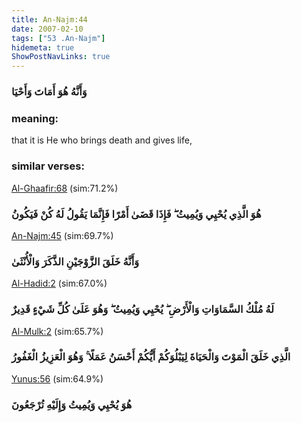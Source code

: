 ```yaml
---
title: An-Najm:44
date: 2007-02-10
tags: ["53 .An-Najm"]
hidemeta: true 
ShowPostNavLinks: true 
---
```

### وَأَنَّهُ هُوَ أَمَاتَ وَأَحْيَا
### meaning: 
that it is He who brings death and gives life,
### similar verses: 

[Al-Ghaafir:68](/40/68) (sim:71.2%)

### هُوَ الَّذِي يُحْيِي وَيُمِيتُ ۖ فَإِذَا قَضَىٰ أَمْرًا فَإِنَّمَا يَقُولُ لَهُ كُنْ فَيَكُونُ

[An-Najm:45](/53/45) (sim:69.7%)

### وَأَنَّهُ خَلَقَ الزَّوْجَيْنِ الذَّكَرَ وَالْأُنْثَىٰ

[Al-Hadid:2](/57/2) (sim:67.0%)

### لَهُ مُلْكُ السَّمَاوَاتِ وَالْأَرْضِ ۖ يُحْيِي وَيُمِيتُ ۖ وَهُوَ عَلَىٰ كُلِّ شَيْءٍ قَدِيرٌ

[Al-Mulk:2](/67/2) (sim:65.7%)

### الَّذِي خَلَقَ الْمَوْتَ وَالْحَيَاةَ لِيَبْلُوَكُمْ أَيُّكُمْ أَحْسَنُ عَمَلًا ۚ وَهُوَ الْعَزِيزُ الْغَفُورُ

[Yunus:56](/10/56) (sim:64.9%)

### هُوَ يُحْيِي وَيُمِيتُ وَإِلَيْهِ تُرْجَعُونَ
